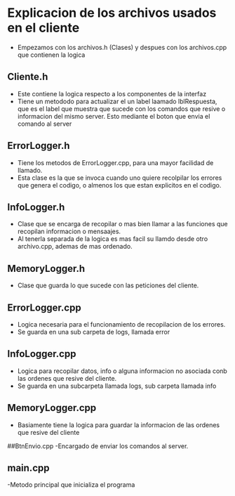 # Explicacion de los archivos usados en el cliente

* Empezamos con los archivos.h (Clases) y despues con los archivos.cpp que contienen la logica

## Cliente.h
- Este contiene la logica respecto a los componentes de la interfaz
- Tiene un metododo para actualizar el un label laamado lblRespuesta, que es el label que muestra que sucede con los comandos que resive o informacion del mismo server. Esto mediante el boton que envia el comando al server

## ErrorLogger.h
  - Tiene los metodos de ErrorLogger.cpp, para una mayor facilidad de llamado.
  - Esta clase es la que se invoca cuando uno quiere recolpilar los errores que genera el codigo, o almenos los que estan explicitos en el codigo.

## InfoLogger.h
- Clase que se encarga de recopilar o mas bien llamar a las funciones que recopilan informacion o mensaajes.
- Al tenerla separada de la logica es mas facil su llamdo desde otro archivo.cpp, ademas de mas ordenado.

## MemoryLogger.h
- Clase que guarda lo que sucede con las peticiones del cliente.

  

## ErrorLogger.cpp
- Logica necesaria para el funcionamiento de recopilacion de los errores.
- Se guarda en una sub carpeta de logs, llamada error

## InfoLogger.cpp
- Logica para recopilar datos, info o alguna informacion no asociada conb las ordenes que resive del cliente.
-  Se guarda en una subcarpeta llamada logs, sub carpeta llamada info

## MemoryLogger.cpp
- Basiamente tiene la logica para guardar la informacion de las ordenes que resive del cliente

##BtnEnvio.cpp
-Encargado de enviar los comandos al server.

## main.cpp
-Metodo principal que inicializa el programa



    
